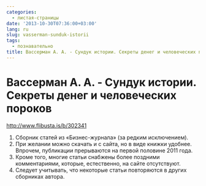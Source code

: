 ```yaml
---
categories:
  - листая-страницы
date: '2013-10-30T07:36:00+03:00'
lang: ru
slug: vasserman-sunduk-istorii
tags:
  - познавательно
title: Вассерман А. А. - Сундук истории. Секреты денег и человеческих пороков
---
```





# Вассерман А. А. - Сундук истории. Секреты денег и человеческих пороков

<http://www.flibusta.is/b/302341>

<!--more-->

1.  Сборник статей из «Бизнес-журнала» (за редким исключением).
2.  При желании можно скачать и с сайта, но в виде книжки удобнее. Впрочем, публикации прерываются на первой половине 2011 года.
3.  Кроме того, многие статьи снабжены более поздними комментариями, которые, естественно, на сайте отсутствуют.
4.  Следует учитывать, что некоторые статьи повторяются в других сборниках автора.
